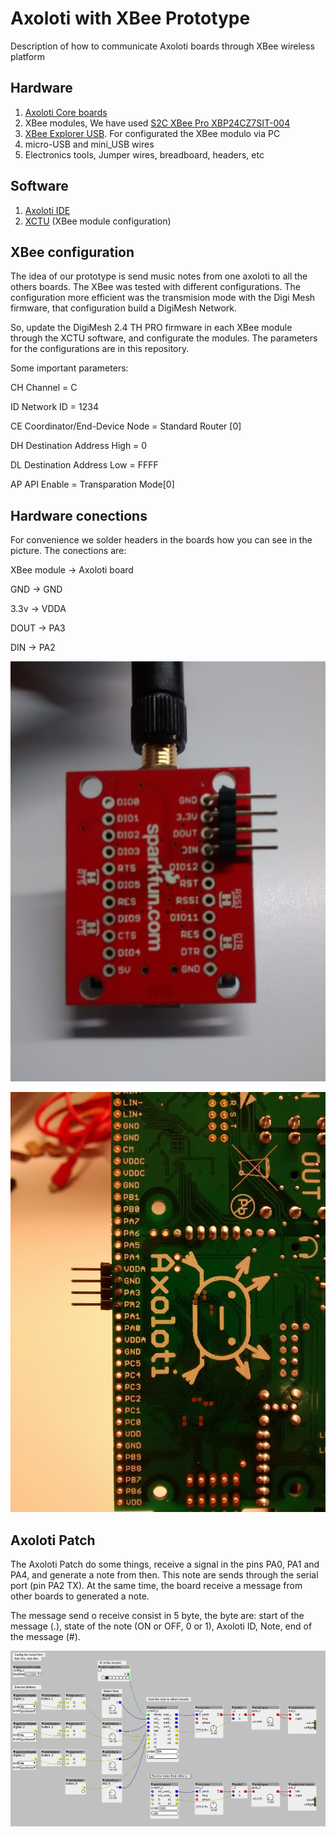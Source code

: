 # Axoloti with XBee Prototype

Description of how to communicate Axoloti boards through XBee wireless platform

## Hardware

1. [Axoloti Core boards](http://www.axoloti.com/product/axoloti-core/)
2. XBee modules, We have used  [S2C XBee Pro XBP24CZ7SIT-004](http://tienda.bricogeek.com/modulos-radiofrecuencia/229-xbee-pro-63mw-s2c-rpsma.html)  
3. [XBee Explorer USB](https://www.sparkfun.com/products/11812). For configurated the XBee modulo via PC
4. micro-USB and mini_USB wires
5. Electronics tools, Jumper wires, breadboard, headers, etc

## Software

1. [Axoloti IDE](http://community.axoloti.com/t/quick-start-guide/57)
2. [XCTU](https://www.digi.com/products/xbee-rf-solutions/xctu-software/xctu) (XBee module configuration)

## XBee configuration

The idea of our prototype is send music notes from one axoloti to all the others boards. The XBee was tested with different configurations. The configuration more efficient was the transmision mode with the Digi Mesh firmware, that configuration build a DigiMesh Network.

So, update the DigiMesh 2.4 TH PRO firmware in each XBee module through the XCTU software, and configurate the modules. The parameters for the configurations are in this repository.

Some important parameters:

CH Channel = C

ID Network ID = 1234

CE Coordinator/End-Device Node = Standard Router [0]

DH Destination Address High = 0

DL Destination Address Low  = FFFF

AP API Enable = Transparation Mode[0]

## Hardware conections

For convenience we solder headers in the boards how you can see in the picture. The conections are:

XBee module -> Axoloti board

GND  -> GND

3.3v -> VDDA

DOUT -> PA3

DIN  -> PA2

![XBee Board](./XbeeBoard.jpg)

![Axoloti Board](./AxolotiBoard.jpg)

## Axoloti Patch

The Axoloti Patch do some things, receive a signal in the pins PA0, PA1 and PA4, and generate a note from then. This note are sends through the serial port (pin PA2 TX). At the same time, the board receive a message from other boards to generated a note.

The message send o receive consist in 5 byte, the byte are: start of the message (.), state of the note (ON or OFF, 0 or 1), Axoloti ID, Note, end of the message (#).

![Axoloti Patch](./AxolotiPatch.png)
